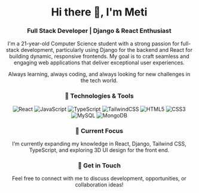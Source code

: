 <h1 align="center">Hi there 👋, I'm Meti</h1>
<h3 align="center">Full Stack Developer | Django & React Enthusiast</h3>



<p align="center">
  I'm a 21-year-old Computer Science student with a strong passion for
  full-stack development, particularly using Django for the backend and React
  for building dynamic, responsive frontends. My goal is to craft seamless and
  engaging web applications that deliver exceptional user experiences.
</p>

<p align="center">
  Always learning, always coding, and always looking for new challenges in the
  tech world.
</p>

<h3 align="center">🔧 Technologies & Tools</h3>

<p align="center">
  <img src="https://img.shields.io/badge/Code-React-blue" alt="React" />
  <img
    src="https://img.shields.io/badge/Code-JavaScript-yellow"
    alt="JavaScript"
  />
  <img
    src="https://img.shields.io/badge/Code-Typescript-blue"
    alt="TypeScript"
  />
  <img
    src="https://img.shields.io/badge/Code-TailwindCSS-teal"
    alt="TailwindCSS"
  />
  <img src="https://img.shields.io/badge/Code-HTML5-orange" alt="HTML5" />
  <img src="https://img.shields.io/badge/Code-CSS3-blue" alt="CSS3" />
  <img src="https://img.shields.io/badge/Database-MySQL-orange" alt="MySQL" />
  <img
    src="https://img.shields.io/badge/Database-MongoDB-green"
    alt="MongoDB"
  />
</p>

<h3 align="center">🌱 Current Focus</h3>
<p align="center">
  I’m currently expanding my knowledge in React, Django, Tailwind CSS,
  TypeScript, and exploring 3D UI design for the front end.
</p>


<h3 align="center">💬 Get in Touch</h3>
<p align="center">
  Feel free to connect with me to discuss development, opportunities, or
  collaboration ideas!
</p>
